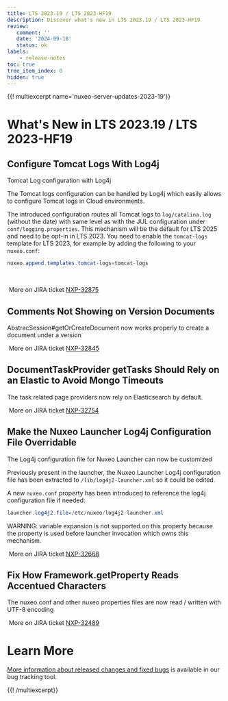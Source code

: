```yaml
---
title: LTS 2023.19 / LTS 2023-HF19
description: Discover what's new in LTS 2023.19 / LTS 2023-HF19
review:
   comment: ''
   date: '2024-09-18'
   status: ok
labels:
    - release-notes
toc: true
tree_item_index: 0
hidden: true
---
```


{{! multiexcerpt name='nuxeo-server-updates-2023-19'}}
# What's New in LTS 2023.19 / LTS 2023-HF19

## Configure Tomcat Logs With Log4j


Tomcat Log configuration with Log4j

The Tomcat logs configuration can be handled by Log4j which easily allows to configure Tomcat logs in Cloud environments.

The introduced configuration routes all Tomcat logs to `log/catalina.log` (without the date) with same level as with the JUL configuration under `conf/logging.properties`.
 This mechanism will be the default for LTS 2025 and need to be opt-in in LTS 2023.
 You need to enable the `tomcat-logs` template for LTS 2023, for example by adding the following to your `nuxeo.conf`:
```java
nuxeo.append.templates.tomcat-logs=tomcat-logs
```
 

<i class="fa fa-long-arrow-right" aria-hidden="true"></i>&nbsp;More on JIRA ticket [NXP-32875](https://jira.nuxeo.com/browse/NXP-32875)

## Comments Not Showing on Version Documents


AbstracSession#getOrCreateDocument now works properly to create a document under a version

<i class="fa fa-long-arrow-right" aria-hidden="true"></i>&nbsp;More on JIRA ticket [NXP-32845](https://jira.nuxeo.com/browse/NXP-32845)

## DocumentTaskProvider getTasks Should Rely on an Elastic to Avoid Mongo Timeouts


The task related page providers now rely on Elasticsearch by default.

<i class="fa fa-long-arrow-right" aria-hidden="true"></i>&nbsp;More on JIRA ticket [NXP-32754](https://jira.nuxeo.com/browse/NXP-32754)

## Make the Nuxeo Launcher Log4j Configuration File Overridable


The Log4j configuration file for Nuxeo Launcher can now be customized

Previously present in the launcher, the Nuxeo Launcher Log4j configuration file has been extracted to `/lib/log4j2-launcher.xml` so it could be edited.

A new `nuxeo.conf` property has been introduced to reference the log4j configuration file if needed:
```Java
launcher.log4j2.file=/etc/nuxeo/log4j2-launcher.xml
```
WARNING:
variable expansion is not supported on this property because the property is used before launcher invocation which owns this mechanism.

<i class="fa fa-long-arrow-right" aria-hidden="true"></i>&nbsp;More on JIRA ticket [NXP-32668](https://jira.nuxeo.com/browse/NXP-32668)

## Fix How Framework.getProperty Reads Accentued Characters


The nuxeo.conf and other nuxeo properties files are now read / written with UTF-8 encoding

<i class="fa fa-long-arrow-right" aria-hidden="true"></i>&nbsp;More on JIRA ticket [NXP-32489](https://jira.nuxeo.com/browse/NXP-32489)


# Learn More

[More information about released changes and fixed bugs](https://jira.nuxeo.com/secure/ReleaseNote.jspa?projectId=10011&version=23082) is available in our bug tracking tool.

{{! /multiexcerpt}}
